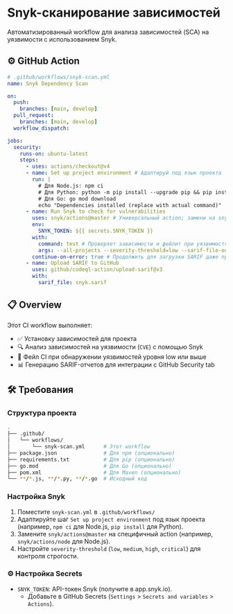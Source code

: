 # Snyk-сканирование зависимостей

Автоматизированный workflow для анализа зависимостей (SCA) на уязвимости с использованием Snyk.

## ⚙️ GitHub Action

```yaml
# .github/workflows/snyk-scan.yml
name: Snyk Dependency Scan

on:
  push:
    branches: [main, develop]
  pull_request:
    branches: [main, develop]
  workflow_dispatch:

jobs:
  security:
    runs-on: ubuntu-latest
    steps:
      - uses: actions/checkout@v4
      - name: Set up project environment # Адаптируй под язык проекта
        run: |
          # Для Node.js: npm ci
          # Для Python: python -m pip install --upgrade pip && pip install -r requirements.txt
          # Для Go: go mod download
          echo "Dependencies installed (replace with actual command)"
      - name: Run Snyk to check for vulnerabilities
        uses: snyk/actions@master # Универсальный action; замени на snyk/actions/node, snyk/actions/python и т.д.
        env:
          SNYK_TOKEN: ${{ secrets.SNYK_TOKEN }}
        with:
          command: test # Проверяет зависимости и фейлит при уязвимостях
          args: --all-projects --severity-threshold=low --sarif-file-output=snyk.sarif # Сканирует все манифесты, порог: low/medium/high/critical
        continue-on-error: true # Продолжить для загрузки SARIF даже при ошибке
      - name: Upload SARIF to GitHub
        uses: github/codeql-action/upload-sarif@v3
        with:
          sarif_file: snyk.sarif
```

## 📋 Overview

Этот CI workflow выполняет:

- ✅ Установку зависимостей для проекта
- 🔍 Анализ зависимостей на уязвимости (`CVE`) с помощью Snyk
- 🚨 Фейл CI при обнаружении уязвимостей уровня low или выше
- 📊 Генерацию SARIF-отчетов для интеграции с GitHub Security tab

## 🛠️ Требования

### Структура проекта

```bash
.
├── .github/
│   └── workflows/
│       └── snyk-scan.yml      # Этот workflow
├── package.json               # Для npm (опционально)
├── requirements.txt           # Для pip (опционально)
├── go.mod                     # Для Go (опционально)
├── pom.xml                    # Для Maven (опционально)
└── **/*.js, **/*.py, **/*.go  # Исходный код
```

### Настройка Snyk

1. Поместите `snyk-scan.yml` в `.github/workflows/`
2. Адаптируйте шаг `Set up project environment` под язык проекта (например, `npm ci` для Node.js, `pip install` для Python).
3. Замените `snyk/actions@master` на специфичный action (например, `snyk/actions/node` для Node.js).
4. Настройте `severity-threshold` (`low`, `medium`, `high`, `critical`) для контроля строгости.

### ⚙️ Настройка Secrets

- `SNYK_TOKEN`: API-токен Snyk (получите в app.snyk.io).
  - Добавьте в GitHub Secrets (`Settings` > `Secrets and variables` > `Actions`).
